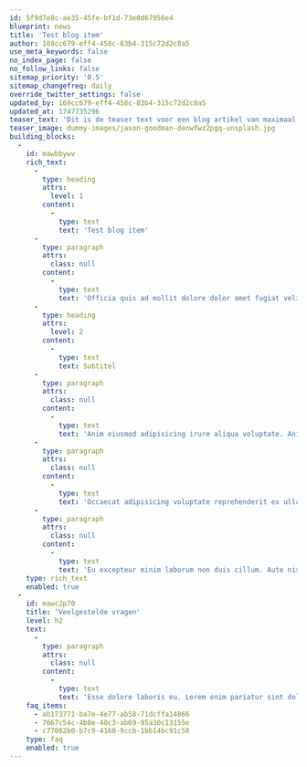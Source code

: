 ```yaml
---
id: 5f9d7e8c-ae35-45fe-bf1d-73e0d67956e4
blueprint: news
title: 'Test blog item'
author: 169cc679-eff4-458c-83b4-315c72d2c8a5
use_meta_keywords: false
no_index_page: false
no_follow_links: false
sitemap_priority: '0.5'
sitemap_changefreq: daily
override_twitter_settings: false
updated_by: 169cc679-eff4-458c-83b4-315c72d2c8a5
updated_at: 1747735296
teaser_text: 'Dit is de teaser text voor een blog artikel van maximaal 200 characters.'
teaser_image: dummy-images/jason-goodman-deowfwz2pgq-unsplash.jpg
building_blocks:
  -
    id: mawbbywv
    rich_text:
      -
        type: heading
        attrs:
          level: 1
        content:
          -
            type: text
            text: 'Test blog item'
      -
        type: paragraph
        attrs:
          class: null
        content:
          -
            type: text
            text: 'Officia quis ad mollit dolore dolor amet fugiat velit minim ullamco elit. Et irure consequat commodo ex exercitation officia in ad minim aliquip nisi sunt Lorem non. Culpa excepteur proident esse aliquip amet sunt culpa id id cillum nulla amet. Duis dolore aliqua consectetur dolor labore proident sunt. Ea do labore incididunt magna fugiat sint magna irure cillum voluptate qui nostrud. Lorem deserunt sit minim laborum veniam consequat esse amet labore laboris id adipisicing dolore.'
      -
        type: heading
        attrs:
          level: 2
        content:
          -
            type: text
            text: Subtitel
      -
        type: paragraph
        attrs:
          class: null
        content:
          -
            type: text
            text: 'Anim eiusmod adipisicing irure aliqua voluptate. Anim esse minim cupidatat officia occaecat aute. Ea ut est esse magna deserunt tempor excepteur. In ea et irure nulla anim exercitation incididunt aliqua ea in deserunt dolor dolore.'
      -
        type: paragraph
        attrs:
          class: null
        content:
          -
            type: text
            text: 'Occaecat adipisicing voluptate reprehenderit ex ullamco qui velit. Ullamco minim culpa duis. Pariatur minim occaecat minim laborum nulla minim. Deserunt voluptate irure laboris cupidatat ullamco fugiat et tempor laborum. Laborum officia nisi Lorem consectetur nisi adipisicing mollit ipsum duis commodo. Minim et ipsum et dolore dolor labore esse excepteur do consequat fugiat sit. Aliquip amet exercitation enim cillum reprehenderit sint consectetur pariatur ea ad esse aute anim. Lorem adipisicing culpa non occaecat id sunt fugiat irure esse deserunt nulla elit culpa sunt do.'
      -
        type: paragraph
        attrs:
          class: null
        content:
          -
            type: text
            text: 'Eu excepteur minim laborum non duis cillum. Aute nisi minim culpa veniam irure aliqua nostrud magna qui laboris magna mollit. Quis enim pariatur anim ea aliqua laboris non aliqua ullamco veniam ut excepteur dolor. Cillum esse qui cupidatat veniam esse eu ad ullamco consequat. Elit nisi ea eiusmod magna officia excepteur elit consequat eiusmod ex tempor elit id ipsum id. Commodo voluptate aliqua in sint sit labore ipsum ut veniam nulla. Adipisicing ad duis occaecat consequat magna excepteur enim ex enim Lorem in incididunt.'
    type: rich_text
    enabled: true
  -
    id: mawc2p70
    title: 'Veelgestelde vragen'
    level: h2
    text:
      -
        type: paragraph
        attrs:
          class: null
        content:
          -
            type: text
            text: 'Esse dolore laboris eu. Lorem enim pariatur sint dolore ut cupidatat officia culpa eu quis. Voluptate amet irure ullamco eiusmod ut ea tempor. Mollit culpa nostrud eu nulla. Eu fugiat adipisicing sunt. Dolor esse ullamco qui. Minim fugiat excepteur in aliqua.'
    faq_items:
      - ab173771-ba7e-4e77-ab58-71dcffa14866
      - 7667c54c-4b8e-40c3-ab69-95a30c13155e
      - c77062b0-b7c9-4160-9ccb-1bb14bc91c58
    type: faq
    enabled: true
---
```

